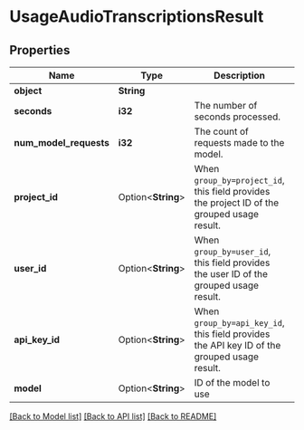 # UsageAudioTranscriptionsResult

## Properties

Name | Type | Description | Notes
------------ | ------------- | ------------- | -------------
**object** | **String** |  | 
**seconds** | **i32** | The number of seconds processed. | 
**num_model_requests** | **i32** | The count of requests made to the model. | 
**project_id** | Option<**String**> | When `group_by=project_id`, this field provides the project ID of the grouped usage result. | [optional]
**user_id** | Option<**String**> | When `group_by=user_id`, this field provides the user ID of the grouped usage result. | [optional]
**api_key_id** | Option<**String**> | When `group_by=api_key_id`, this field provides the API key ID of the grouped usage result. | [optional]
**model** | Option<**String**> | ID of the model to use | [optional]

[[Back to Model list]](../README.md#documentation-for-models) [[Back to API list]](../README.md#documentation-for-api-endpoints) [[Back to README]](../README.md)


